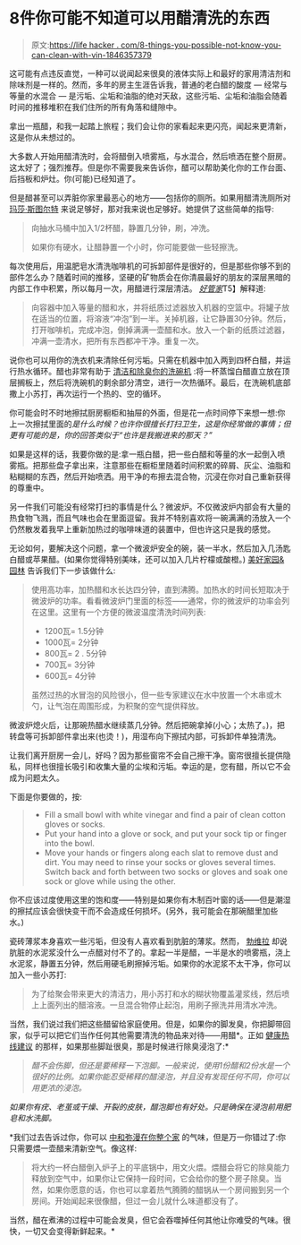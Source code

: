 # 8件你可能不知道可以用醋清洗的东西

> 原文:[https://life hacker . com/8-things-you-possible-not-know-you-can-clean-with-vin-1846357379](https://lifehacker.com/8-things-you-probably-didnt-know-you-can-clean-with-vin-1846357379)

这可能有点违反直觉，一种可以说闻起来很臭的液体实际上和最好的家用清洁剂和除味剂是一样的。然而，多年的房主生涯告诉我，普通的老白醋的酸度 *—* 经常与等量的水混合 *—* 是污垢、尘垢和油脂的绝对天敌，这些污垢、尘垢和油脂会随着时间的推移堆积在我们住所的所有角落和缝隙中。

拿出一瓶醋，和我一起踏上旅程；我们会让你的家看起来更闪亮，闻起来更清新，这是你从未想过的。

大多数人开始用醋清洗时，会将醋倒入喷雾瓶，与水混合，然后喷洒在整个厨房。这太好了；强烈推荐。但是你不需要我来告诉你，醋可以帮助美化你的工作台面、后挡板和炉灶。你(可能)已经知道了。

但是醋甚至可以弄脏你家里最恶心的地方——包括你的厕所。如果用醋清洗厕所对 [玛莎·斯图尔特](https://www.marthastewart.com/272532/diy-toilet-bowl-cleaner) 来说足够好，那对我来说也足够好。她提供了这些简单的指导:

> 向抽水马桶中加入1/2杯醋，静置几分钟，刷，冲洗。
> 
> 如果你有硬水，让醋静置一个小时，你可能要做一些轻擦洗。

每次使用后，用温肥皂水清洗咖啡机的可拆卸部件是很好的，但是那些你够不到的部件怎么办？随着时间的推移，坚硬的矿物质会在你清晨最好的朋友的深层黑暗的内部工作中积累，所以每月一次，用醋进行深层清洁。 [*好管家*](https://www.goodhousekeeping.com/home/cleaning/tips/a26565/cleaning-coffee-maker/)T5】解释道:

> 向容器中加入等量的醋和水，并将纸质过滤器放入机器的空篮中。将罐子放在适当的位置，将溶液“冲泡”到一半。关掉机器，让它静置30分钟。然后，打开咖啡机，完成冲泡，倒掉满满一壶醋和水。放入一个新的纸质过滤器，冲满一壶清水，把所有东西都冲干净。重复一次。

说你也可以用你的洗衣机来清除任何污垢。只需在机器中加入两到四杯白醋，并运行热水循环。醋也非常有助于 [清洁和除臭你的洗碗机](https://lifehacker.com/how-to-properly-clean-your-dishwasher-1844633991) :将一杯蒸馏白醋直立放在顶层搁板上，然后将洗碗机的剩余部分清空，进行一次热循环。最后，在洗碗机底部撒上小苏打，再次运行一个热的、空的循环。

你可能会时不时地擦拭厨房橱柜和抽屉的外面，但是花一点时间停下来想一想:你上一次擦拭里面的*是什么时候？也许你很擅长打扫卫生，这是你经常做的事情；但更有可能的是，你的回答类似于“也许是我搬进来的那天？”*

如果是这样的话，我要你做的是:拿一瓶白醋，把一些白醋和等量的水一起倒入喷雾瓶。把那些盘子拿出来，注意那些在橱柜里随着时间积累的碎屑、灰尘、油脂和粘糊糊的东西，然后开始喷洒。用干净的布擦去混合物，沉浸在你对自己重新获得的尊重中。

另一件我们可能没有经常打扫的事情是什么？微波炉。不仅微波炉内部会有大量的热食物飞溅，而且气味也会在里面逗留。我并不特别喜欢将一碗满满的汤放入一个仍然散发着我早上重新加热过的咖啡味道的装置中，但也许这只是我的感觉。

无论如何，要解决这个问题，拿一个微波炉安全的碗，装一半水，然后加入几汤匙白醋或苹果醋。(如果你觉得特别美味，还可以加入几片柠檬或酸橙。) [美好家园&园林](https://www.bhg.com/homekeeping/house-cleaning/tips/how-to-clean-a-microwave-281474979530474/) 告诉我们下一步该做什么:

> 使用高功率，加热醋和水长达四分钟，直到沸腾。加热水的时间长短取决于微波炉的功率。看看微波炉门里面的标签——通常，你的微波炉的功率会列在这里。这里有一个方便的微波温度清洗时间列表:
> 
> *   1200瓦= 1.5分钟
> *   1000瓦= 2分钟
> *   800瓦= 2 . 5分钟
> *   700瓦= 3分钟
> *   600瓦= 4分钟
> 
> 虽然过热的水冒泡的风险很小，但一些专家建议在水中放置一个木串或木勺，让气泡在周围形成，为积聚的空气提供释放。

微波炉熄火后，让那碗热醋水继续蒸几分钟。然后把碗拿掉(小心；太热了。)，把转盘等可拆卸部件拿出来(也烫！)，用湿布向下擦拭内部，可拆卸件单独清洗。

让我们离开厨房一会儿，好吗？因为那些窗帘不会自己擦干净。窗帘很擅长提供隐私，同样也很擅长吸引和收集大量的尘埃和污垢。幸运的是，您有醋，所以它不会成为问题太久。

下面是你要做的，按:

> *   Fill a small bowl with white vinegar and find a pair of clean cotton gloves or socks.
> *   Put your hand into a glove or sock, and put your sock tip or finger into the bowl.
> *   Move your hands or fingers along each slat to remove dust and dirt. You may need to rinse your socks or gloves several times. Switch back and forth between two socks or gloves and soak one sock or glove while using the other.

你不应该过度使用这里的饱和度——特别是如果你有木制百叶窗的话——但是潮湿的擦拭应该会很快变干而不会造成任何损坏。(另外，我可能会在那碗醋里加些水。)

瓷砖薄浆本身喜欢一些污垢，但没有人喜欢看到肮脏的薄浆。然而， [勃维拉](https://www.bobvila.com/articles/cleaning-grout/#:~:text=For%20heavier%20dirt%20and%20mild,scrub%20with%20a%20stiff%20brush.) 却说肮脏的水泥浆没什么一点醋对付不了的。拿起一半是醋，一半是水的喷雾瓶，浇上水泥浆，静置五分钟，然后用硬毛刷擦掉污垢。如果你的水泥浆不太干净，你可以加入一些小苏打:

> 为了给聚会带来更大的清洁力，用小苏打和水的糊状物覆盖灌浆线，然后喷上上面列出的醋溶液。一旦混合物停止起泡，用刷子擦洗并用清水冲洗。

当然，我们说过我们把这些醋留给家庭使用。但是，如果你的脚发臭，你把脚带回家，似乎可以把它们当作任何其他需要清洗的物品来对待——用醋*。正如 [健康热线建议](https://www.healthline.com/health/how-to-make-a-vinegar-foot-soak#_noHeaderPrefixedContent) 的那样，如果那些脚趾很臭，那是时候进行除臭浸泡了:*

> *醋不会伤脚，但还是要稀释一下泡脚。一般来说，使用1份醋和2份水是一个很好的比例。如果你能忍受稀释的醋浸泡，并且没有发现任何不同，你可以用更浓的浸泡。*

*如果你有疣、老茧或干燥、开裂的皮肤，醋泡脚也有好处。只是确保在浸泡前用肥皂和水洗脚。*

 *我们过去告诉过你，你可以 [中和弥漫在你整个家](https://lifehacker.com/remove-odors-from-your-entire-home-by-simmering-vinegar-1734127248) 的气味，但是万一你错过了:你只需要煨一壶醋来清新空气。像这样:

> 将大约一杯白醋倒入炉子上的平底锅中，用文火煨。煨醋会将它的除臭能力释放到空气中，如果你让它保持一段时间，它会给你的整个房子除臭。当然，如果你愿意的话，你也可以拿着热气腾腾的醋锅从一个房间搬到另一个房间。开始闻起来很像醋，但过一会儿就什么味道都没有了。

当然，醋在煮沸的过程中可能会发臭，但它会吞噬掉任何其他让你难受的气味。很快，一切又会变得新鲜起来。*